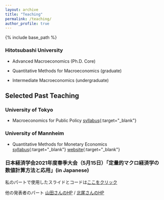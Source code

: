 ```yaml
---
layout: archive
title: "Teaching"
permalink: /teaching/
author_profile: true
---
```


{% include base_path %}

### Hitotsubashi University

* Advanced Macroeconomics (Ph.D. Core)

* Quantitative Methods for Macroeconomics (graduate)

* Intermediate Macroeconomics (undergraduate)

## Selected Past Teaching

### University of Tokyo

* Macroeconomics for Public Policy [syllabus](/files/syllabus_macropp_2017.pdf){:target="_blank"}

<!--
* Principles in Macroeconomics

### Tohoku University

* Advanced Macroeconomics

### Kobe University

* International Finance

* Quantitative Methods for Monetary Economics
-->

### University of Mannheim

* Quantitative Methods for Monetary Economics [syllabus](/files/qmmeum_schedule.pdf){:target="_blank"} [website](https://github.com/tkksnk/qmme){:target="_blank"}

### 日本経済学会2021年度春季大会（5月15日）「定量的マクロ経済学の数値計算方法と応用」(in Japanese)

私のパートで使用したスライドとコードは[ここをクリック](https://github.com/tkksnk/JEAtutorial2021Spring)

他の発表者のパート
[山田さんのHP](https://sites.google.com/site/tyamadaeconomics/computation) / [北尾さんのHP](https://sites.google.com/site/sagirikitao/teaching)

<!-- {% for post in site.teaching reversed %}
  {% include archive-single.html %}
{% endfor %} -->
